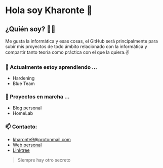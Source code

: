 # Hola soy Kharonte 👋

## ¿Quién soy? 👨‍💻
Me gusta la informática y esas cosas, el GitHub será principalmente para subir mis proyectos de todo ámbito relacionado con la informática y compartir tanto teoría como práctica con el que la quiera.✌️


### 🌱 Actualmente estoy aprendiendo ...
+ Hardening
+ Blue Team


### 🔭 Proyectos en marcha ...
+ Blog personal
+ HomeLab
  

### 📫 Contacto:
  + kharonte9@protonmail.com
  + [Web personal](https://kharonte99.github.io/)
  + [Linktree](https://linktr.ee/kharonte9)


> Siempre hay otro secreto 


<!--
**Kharonte99/kharonte99** is a ✨ _special_ ✨ repository because its `README.md` (this file) appears on your GitHub profile.

Here are some ideas to get you started:

- 🔭 I’m currently working on ...
- 🌱 I’m currently learning ...
- 👯 I’m looking to collaborate on ...
- 🤔 I’m looking for help with ...
- 💬 Ask me about ...
- 📫 How to reach me: ...
- 😄 Pronouns: ...
- ⚡ Fun fact: ...



### 🔭 Proyectos en marcha ...
+ Web/Blog personal
  
-->
